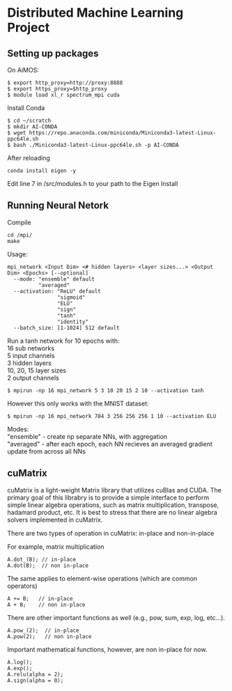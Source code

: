 # Distributed Machine Learning Project

## Setting up packages
On AiMOS: 
```
$ export http_proxy=http://proxy:8888
$ export https_proxy=$http_proxy
$ module load xl_r spectrum_mpi cuda 
```
Install Conda
```
$ cd ~/scratch
$ mkdir AI-CONDA
$ wget https://repo.anaconda.com/miniconda/Miniconda3-latest-Linux-ppc64le.sh
$ bash ./Miniconda3-latest-Linux-ppc64le.sh -p AI-CONDA
```
After reloading
```
conda install eigen -y
```

Edit line 7 in /src/modules.h to your path to the Eigen Install

## Running Neural Netork
Compile
```
cd /mpi/
make
```
Usage:
```
mpi_network <Input Dim> <# hidden layers> <layer sizes...> <Output Dim> <Epochs> [--optional] 
  --mode: "ensemble" default
          "averaged"
  --activation: "ReLU" default 
                "sigmoid"
                "ELU"
                "sign"
                "tanh"
                "identity"
  --batch_size: [1-1024] 512 default
```

Run a tanh network for 10 epochs with:  
16 sub networks  
5 input channels  
3 hidden layers  
10, 20, 15 layer sizes  
2 output channels  
```
$ mpirun -np 16 mpi_network 5 3 10 20 15 2 10 --activation tanh
```

However this only works with the MNIST dataset:
```
$ mpirun -np 16 mpi_network 784 3 256 256 256 1 10 --activation ELU
```
Modes:  
"ensemble" - create np separate NNs, with aggregation  
"averaged" - after each epoch, each NN recieves an averaged gradient update from across all NNs

## cuMatrix
cuMatrix is a light-weight Matrix library that utilizes cuBlas and CUDA. The primary goal of this librabry is to provide a simple interface to perform simple linear algebra operations, such as matrix multiplication, transpose, hadamard product, etc. It is best to stress that there are no linear algebra solvers implemented in cuMatrix. 

There are two types of operation in cuMatrix: in-place and non-in-place 

For example, matrix multiplication
```
A.dot_(B); // in-place
A.dot(B);  // non in-place

```

The same applies to element-wise operations (which are common operators)
```
A += B;   // in-place
A + B;    // non in-place
```

There are other important functions as well (e.g., pow, sum, exp, log, etc...).

```
A.pow_(2);  // in-place
A.pow(2);   // non in-place
```

Important mathematical functions, however, are non in-place for now.
```
A.log();  
A.exp(); 
A.relu(alpha = 2);
A.sign(alpha = 0);
```
